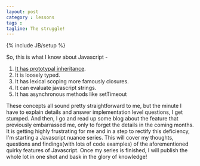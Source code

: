 ```yaml
---
layout: post
category : lessons
tags :
tagline: The struggle!
---
```


{% include JB/setup %}

So, this is what I know about Javascript -   
1. [It has prototypal inheritance](http://pksjce.github.io/lessons/2014/02/05/Prototypal-inheritance-in-Javascript/).
2. It is loosely typed.
3. It has lexical scoping more famously closures.
4. It can evaluate javascript strings.
5. It has asynchronous methods like setTimeout  

These concepts all sound pretty straightforward to me, but the minute I have to explain details and answer implementation level questions, I get stumped. And then, I go and read up some blog about the feature that previously embarrassed me, only to forget the details in the coming months. It is getting highly frustrating for me and in a step to rectify this deficiency, I'm starting a Javascript nuance series. This will cover my thoughts, questions and findings(with lots of code examples) of the aforementioned quirky features of Javascript. Once my series is finished, I will publish the whole lot in one shot and bask in the glory of knowledge!